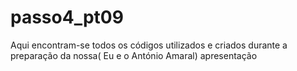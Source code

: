 # passo4_pt09
Aqui encontram-se todos os códigos utilizados e criados durante a preparação da nossa( Eu e o António Amaral) apresentação
